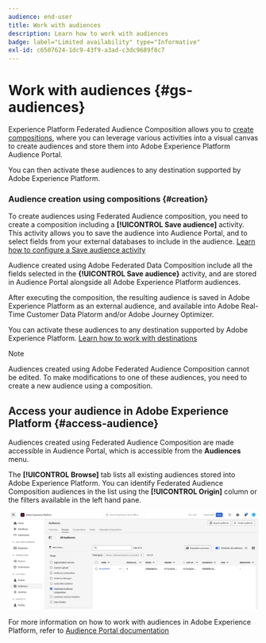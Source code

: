 ```yaml
---
audience: end-user
title: Work with audiences
description: Learn how to work with audiences
badge: label="Limited availability" type="Informative"
exl-id: c6507624-1dc9-43f9-a3ad-c3dc9689f8c7
---
```

# Work with audiences {#gs-audiences}

Experience Platform Federated Audience Composition allows you to [create compositions](../compositions/gs-compositions.md), where you can leverage various activities into a visual canvas to create audiences and store them into Adobe Experience Platform Audience Portal.

You can then activate these audiences to any destination supported by Adobe Experience Platform.

### Audience creation using compositions {#creation}

To create audiences using Federated Audience composition, you need to create a composition including a **[!UICONTROL Save audience]** activity. This activity allows you to save the audience into Audience Portal, and to select fields from your external databases to include in the audience. [Learn how to configure a Save audience activity](../compositions/activities/save-audience.md)

Audience created using Adobe Federated Data Composition include all the fields selected in the **{!UICONTROL Save audience}** activity, and are stored in Audience Portal alongside all Adobe Experience Platform audiences. 

After executing the composition, the resulting audience is saved in Adobe Experience Platform as an external audience, and available into Adobe Real-Time Customer Data Platorm and/or Adobe Journey Optimizer. 

You can activate these audiences to any destination supported by Adobe Experience Platform. [Learn how to work with destinations](https://experienceleague.adobe.com/en/docs/experience-platform/destinations/home)

>[!NOTE]
>
>Audiences created using Adobe Federated Audience Composition cannot be edited. To make modifications to one of these audiences, you need to create a new audience using a composition.

## Access your audience in Adobe Experience Platform {#access-audience}

Audiences created using Federated Audience Composition are made accessible in Audience Portal, which is accessible from the **Audiences** menu.

The **[!UICONTROL Browse]** tab lists all existing audiences stored into Adobe Experience Platform. You can identify Federated Audience Composition audiences in the list using the **[!UICONTROL Origin]** column or the filters available in the left hand pane.

![](assets/audiences-list.png)

For more information on how to work with audiences in Adobe Experience Platform, refer to [Audience Portal documentation](https://experienceleague.adobe.com/en/docs/experience-platform/segmentation/ui/audience-portal)

<!-- add link to this donc once published: https://jira.corp.adobe.com/browse/PLAT-198674-->